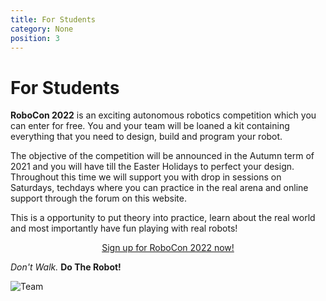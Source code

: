 ```yaml
---
title: For Students
category: None
position: 3
---
```

# For Students

**RoboCon 2022** is an exciting autonomous robotics competition which you can enter for free. You and your team will be loaned a kit containing everything that you need to design, build and program your robot.

The objective of the competition will be announced in the Autumn term of 2021 and you will have till the Easter Holidays to perfect your design. Throughout this time we will support you with drop in sessions on Saturdays, techdays where you can practice in the real arena and online support through the forum on this website. 

This is a opportunity to put theory into practice, learn about the real world and most importantly have fun playing with real robots!

<div style="text-align:center;">
<a href="https://forms.office.com/r/64Rt27zjG5" class="link-button" style="display: inline-block">Sign up for RoboCon 2022 now!</a>
</div>

*Don't Walk.* **Do The Robot!**

![Team](/images/030-C3140COMPRSD.jpg)